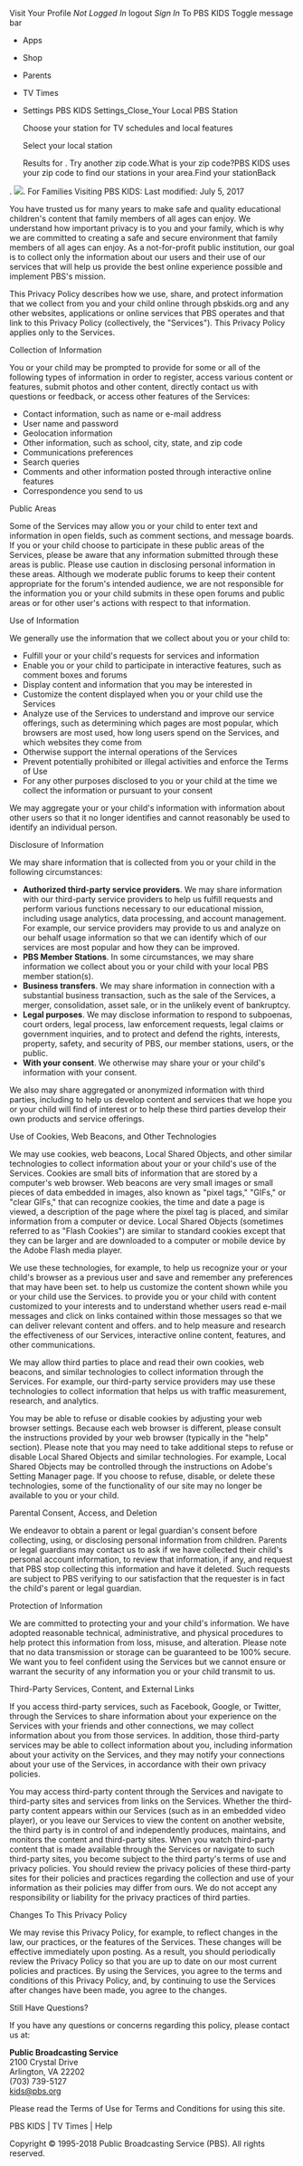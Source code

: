 Visit Your Profile _Not Logged In_ logout _Sign In_ To PBS KIDS Toggle message bar

*   Apps
*   Shop

*   Parents
*   TV Times
*   Settings PBS KIDS Settings_Close_Your Local PBS Station
    
    Choose your station for TV schedules and local features
    
    Select your local station
    
    Results for . Try another zip code.What is your zip code?PBS KIDS uses your zip code to find our stations in your area.Find your stationBack

<iframe src="//www.googletagmanager.com/ns.html?id=GTM-MR8JHB" height="0" width="0" style="display:none;visibility:hidden"></iframe>. <img src="http://b.scorecardresearch.com/p?c1=2&c2=3005420&cv=2.0&cj=1" />. For Families Visiting PBS KIDS: Last modified: July 5, 2017

You have trusted us for many years to make safe and quality educational children's content that family members of all ages can enjoy. We understand how important privacy is to you and your family, which is why we are committed to creating a safe and secure environment that family members of all ages can enjoy. As a not-for-profit public institution, our goal is to collect only the information about our users and their use of our services that will help us provide the best online experience possible and implement PBS's mission.  
  
This Privacy Policy describes how we use, share, and protect information that we collect from you and your child online through pbskids.org and any other websites, applications or online services that PBS operates and that link to this Privacy Policy (collectively, the "Services"). This Privacy Policy applies only to the Services.

  
Collection of Information

You or your child may be prompted to provide for some or all of the following types of information in order to register, access various content or features, submit photos and other content, directly contact us with questions or feedback, or access other features of the Services:

*   Contact information, such as name or e-mail address
*   User name and password
*   Geolocation information
*   Other information, such as school, city, state, and zip code
*   Communications preferences
*   Search queries
*   Comments and other information posted through interactive online features
*   Correspondence you send to us

  
Public Areas

Some of the Services may allow you or your child to enter text and information in open fields, such as comment sections, and message boards. If you or your child choose to participate in these public areas of the Services, please be aware that any information submitted through these areas is public. Please use caution in disclosing personal information in these areas. Although we moderate public forums to keep their content appropriate for the forum's intended audience, we are not responsible for the information you or your child submits in these open forums and public areas or for other user's actions with respect to that information.

  
Use of Information

We generally use the information that we collect about you or your child to:

*   Fulfill your or your child's requests for services and information
*   Enable you or your child to participate in interactive features, such as comment boxes and forums
*   Display content and information that you may be interested in
*   Customize the content displayed when you or your child use the Services
*   Analyze use of the Services to understand and improve our service offerings, such as determining which pages are most popular, which browsers are most used, how long users spend on the Services, and which websites they come from
*   Otherwise support the internal operations of the Services
*   Prevent potentially prohibited or illegal activities and enforce the Terms of Use
*   For any other purposes disclosed to you or your child at the time we collect the information or pursuant to your consent

We may aggregate your or your child's information with information about other users so that it no longer identifies and cannot reasonably be used to identify an individual person.

  
Disclosure of Information

We may share information that is collected from you or your child in the following circumstances:

*   **Authorized third-party service providers**. We may share information with our third-party service providers to help us fulfill requests and perform various functions necessary to our educational mission, including usage analytics, data processing, and account management. For example, our service providers may provide to us and analyze on our behalf usage information so that we can identify which of our services are most popular and how they can be improved.
*   **PBS Member Stations**. In some circumstances, we may share information we collect about you or your child with your local PBS member station(s).
*   **Business transfers**. We may share information in connection with a substantial business transaction, such as the sale of the Services, a merger, consolidation, asset sale, or in the unlikely event of bankruptcy.
*   **Legal purposes**. We may disclose information to respond to subpoenas, court orders, legal process, law enforcement requests, legal claims or government inquiries, and to protect and defend the rights, interests, property, safety, and security of PBS, our member stations, users, or the public.
*   **With your consent**. We otherwise may share your or your child's information with your consent.

We also may share aggregated or anonymized information with third parties, including to help us develop content and services that we hope you or your child will find of interest or to help these third parties develop their own products and service offerings.

  
Use of Cookies, Web Beacons, and Other Technologies

We may use cookies, web beacons, Local Shared Objects, and other similar technologies to collect information about your or your child's use of the Services. Cookies are small bits of information that are stored by a computer's web browser. Web beacons are very small images or small pieces of data embedded in images, also known as "pixel tags," "GIFs," or "clear GIFs," that can recognize cookies, the time and date a page is viewed, a description of the page where the pixel tag is placed, and similar information from a computer or device. Local Shared Objects (sometimes referred to as "Flash Cookies") are similar to standard cookies except that they can be larger and are downloaded to a computer or mobile device by the Adobe Flash media player.  
  
We use these technologies, for example, to help us recognize your or your child's browser as a previous user and save and remember any preferences that may have been set. to help us customize the content shown while you or your child use the Services. to provide you or your child with content customized to your interests and to understand whether users read e-mail messages and click on links contained within those messages so that we can deliver relevant content and offers. and to help measure and research the effectiveness of our Services, interactive online content, features, and other communications.  
  
We may allow third parties to place and read their own cookies, web beacons, and similar technologies to collect information through the Services. For example, our third-party service providers may use these technologies to collect information that helps us with traffic measurement, research, and analytics.  
  
You may be able to refuse or disable cookies by adjusting your web browser settings. Because each web browser is different, please consult the instructions provided by your web browser (typically in the "help" section). Please note that you may need to take additional steps to refuse or disable Local Shared Objects and similar technologies. For example, Local Shared Objects may be controlled through the instructions on Adobe's Setting Manager page. If you choose to refuse, disable, or delete these technologies, some of the functionality of our site may no longer be available to you or your child.

  
Parental Consent, Access, and Deletion

We endeavor to obtain a parent or legal guardian's consent before collecting, using, or disclosing personal information from children. Parents or legal guardians may contact us to ask if we have collected their child's personal account information, to review that information, if any, and request that PBS stop collecting this information and have it deleted. Such requests are subject to PBS verifying to our satisfaction that the requester is in fact the child's parent or legal guardian.

  
Protection of Information

We are committed to protecting your and your child's information. We have adopted reasonable technical, administrative, and physical procedures to help protect this information from loss, misuse, and alteration. Please note that no data transmission or storage can be guaranteed to be 100% secure. We want you to feel confident using the Services but we cannot ensure or warrant the security of any information you or your child transmit to us.

  
Third-Party Services, Content, and External Links

If you access third-party services, such as Facebook, Google, or Twitter, through the Services to share information about your experience on the Services with your friends and other connections, we may collect information about you from those services. In addition, those third-party services may be able to collect information about you, including information about your activity on the Services, and they may notify your connections about your use of the Services, in accordance with their own privacy policies.  
  
You may access third-party content through the Services and navigate to third-party sites and services from links on the Services. Whether the third-party content appears within our Services (such as in an embedded video player), or you leave our Services to view the content on another website, the third party is in control of and independently produces, maintains, and monitors the content and third-party sites. When you watch third-party content that is made available through the Services or navigate to such third-party sites, you become subject to the third party's terms of use and privacy policies. You should review the privacy policies of these third-party sites for their policies and practices regarding the collection and use of your information as their policies may differ from ours. We do not accept any responsibility or liability for the privacy practices of third parties.

  
Changes To This Privacy Policy

We may revise this Privacy Policy, for example, to reflect changes in the law, our practices, or the features of the Services. These changes will be effective immediately upon posting. As a result, you should periodically review the Privacy Policy so that you are up to date on our most current policies and practices. By using the Services, you agree to the terms and conditions of this Privacy Policy, and, by continuing to use the Services after changes have been made, you agree to the changes.

  
Still Have Questions?

If you have any questions or concerns regarding this policy, please contact us at:  
  
**Public Broadcasting Service**  
2100 Crystal Drive  
Arlington, VA 22202  
(703) 739-5127  
kids@pbs.org

Please read the Terms of Use for Terms and Conditions for using this site.

PBS KIDS | TV Times | Help  
  
Copyright © 1995-2018 Public Broadcasting Service (PBS). All rights reserved.